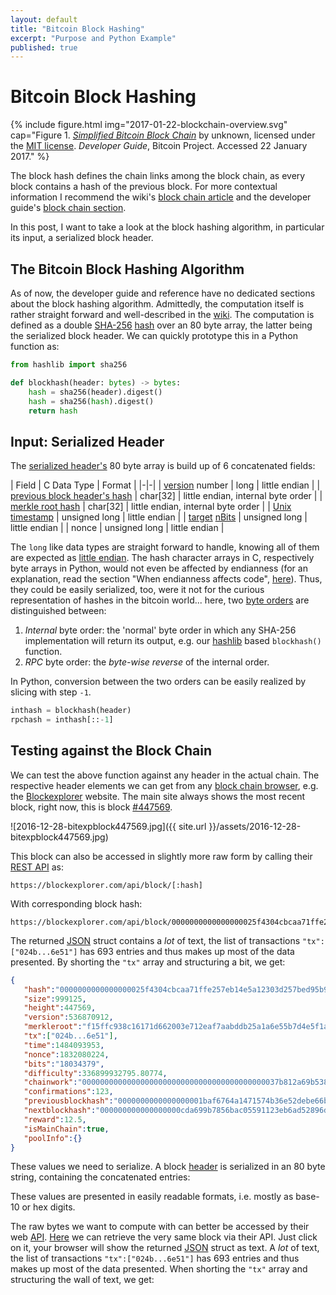 ```yaml
---
layout: default
title: "Bitcoin Block Hashing"
excerpt: "Purpose and Python Example"
published: true
---
```


# Bitcoin Block Hashing

{% include figure.html img="2017-01-22-blockchain-overview.svg"
    cap="Figure 1. [_Simplified Bitcoin Block Chain_](https://bitcoin.org/en/developer-guide#block-chain) by unknown, licensed under the [MIT license](http://opensource.org/licenses/mit-license.php). _Developer Guide_, Bitcoin Project. Accessed 22 January 2017." %}

The block hash defines the chain links among the block chain, as every block contains a hash of the previous block. For more contextual information I recommend the wiki's [block chain article](https://en.bitcoin.it/wiki/Block_chain) and the developer guide's [block chain section](https://bitcoin.org/en/developer-guide#block-chain).

In this post, I want to take a look at the block hashing algorithm, in particular its input, a serialized block header.

## The Bitcoin Block Hashing Algorithm

As of now, the developer guide and reference have no dedicated sections about the block hashing algorithm. Admittedly, the computation itself is rather straight forward and well-described in the [wiki](https://en.bitcoin.it/wiki/Block_hashing_algorithm). The computation is defined as a double [SHA-256](https://en.wikipedia.org/wiki/SHA-2) [hash](https://dx.doi.org/10.6028/NIST.FIPS.180-4) over an 80 byte array, the latter being the serialized block header. We can quickly prototype this in a Python function as:

```python
from hashlib import sha256

def blockhash(header: bytes) -> bytes:
    hash = sha256(header).digest()
    hash = sha256(hash).digest()
    return hash
```

## Input: Serialized Header

The [serialized header's](https://bitcoin.org/en/developer-reference#block-headers) 80 byte array is build up of 6 concatenated fields:

| Field | C Data Type | Format |
|-|-|
| [version](https://bitcoin.org/en/developer-reference#block-versions) number | long | little endian |
| [previous block header's hash](https://bitcoin.org/en/developer-reference#term-previous-block-header-hash) | char[32] | little endian, internal byte order |
| [merkle root hash](https://bitcoin.org/en/glossary/merkle-root) | char[32] | little endian, internal byte order |
| [Unix timestamp](https://en.wikipedia.org/wiki/Unix_time) | unsigned long |  little endian |
| [target](https://en.bitcoin.it/wiki/Target) [nBits](https://bitcoin.org/en/developer-reference#target-nbits) | unsigned long |  little endian |
| nonce | unsigned long |  little endian |

The `long` like data types are straight forward to handle, knowing all of them are expected as [little endian](https://en.wikipedia.org/wiki/Endianness#Little-endian). The hash character arrays in C, respectively byte arrays in Python, would not even be affected by endianness (for an explanation, read the section "When endianness affects code", [here](https://www.ibm.com/developerworks/aix/library/au-endianc/)). Thus, they could be easily serialized, too, were it not for the curious representation of hashes in the bitcoin world... here, two [byte orders](https://bitcoin.org/en/developer-reference#hash-byte-order) are distinguished between:

1. _Internal_ byte order: the 'normal' byte order in which any SHA-256 implementation will return its output, e.g. our [hashlib](https://docs.python.org/3/library/hashlib.html) based  `blockhash()` function.
2. _RPC_ byte order: the _byte-wise reverse_ of the internal order.

In Python, conversion between the two orders can be easily realized by slicing with step `-1`.

```python
inthash = blockhash(header)
rpchash = inthash[::-1]
```

## Testing against the Block Chain

We can test the above function against any header in the actual chain. The respective header elements we can get from any [block chain browser](https://en.bitcoin.it/wiki/Block_chain_browser), e.g. the [Blockexplorer](https://blockexplorer.com) website. The main site always shows the most recent block, right now, this is block [#447569](https://blockexplorer.com/block/0000000000000000025f4304cbcaa71ffe257eb14e5a12303d257bed95b9c6ac).

![2016-12-28-bitexpblock447569.jpg]({{ site.url }}/assets/2016-12-28-bitexpblock447569.jpg)

This block can also be accessed in slightly more raw form by calling their [REST API](https://blockexplorer.com/api-ref) as:

```url
https://blockexplorer.com/api/block/[:hash]
```

With corresponding block hash:

```url
https://blockexplorer.com/api/block/0000000000000000025f4304cbcaa71ffe257eb14e5a12303d257bed95b9c6acj
```

The returned [JSON](https://en.wikipedia.org/wiki/JSON) struct contains a _lot_ of text, the list of transactions `"tx":["024b...6e51"]` has 693 entries and thus makes up most of the data presented. By shorting the `"tx"` array and structuring a bit, we get:

```json
{
   "hash":"0000000000000000025f4304cbcaa71ffe257eb14e5a12303d257bed95b9c6ac",
   "size":999125,
   "height":447569,
   "version":536870912,
   "merkleroot":"f15ffc938c16171d662003e712eaf7aabddb25a1a6e55b7d4e5f1adb0e844739",
   "tx":["024b...6e51"],
   "time":1484093953,
   "nonce":1832080224,
   "bits":"18034379",
   "difficulty":336899932795.80774,
   "chainwork":"00000000000000000000000000000000000000000037b812a69b538795d4f2e6",
   "confirmations":123,
   "previousblockhash":"0000000000000000001baf6764a1471574b36e52debe66be0bb5fd593e889dbb",
   "nextblockhash":"000000000000000000cda699b7856bac05591123eb6ad52896d50c5a22077128",
   "reward":12.5,
   "isMainChain":true,
   "poolInfo":{}
}
```

These values we need to serialize. A block [header](https://bitcoin.org/en/developer-reference#block-headers) is serialized in an 80 byte string, containing the concatenated entries:



These values are presented in easily readable formats, i.e. mostly as base-10 or hex digits.

The raw bytes we want to compute with can better be accessed by their web [API](https://blockexplorer.com/api-ref). [Here](https://blockexplorer.com/api/block/00000000000000001e8d6829a8a21adc5d38d0a473b144b6765798e61f98bd1d) we can retrieve the very same block via their API. Just click on it, your browser will show the returned [JSON](https://en.wikipedia.org/wiki/JSON) struct as text. A _lot_ of text, the list of transactions `"tx":["024b...6e51"]` has 693 entries and thus makes up most of the data presented. When shorting the `"tx"` array and structuring the wall of text, we get:
